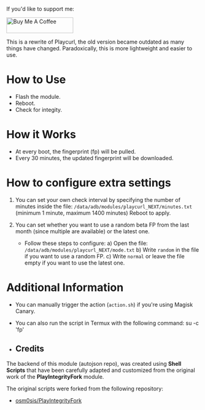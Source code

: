If you'd like to support me:

<a href="https://www.buymeacoffee.com/daboynb" target="_blank"><img src="https://cdn.buymeacoffee.com/buttons/default-orange.png" alt="Buy Me A Coffee" height="41" width="174"></a>

This is a rewrite of Playcurl, the old version became outdated as many things have changed. Paradoxically, this is more lightweight and easier to use.

# How to Use
- Flash the module.
- Reboot.
- Check for integity.

# How it Works
- At every boot, the fingerprint (fp) will be pulled.
- Every 30 minutes, the updated fingerprint will be downloaded.

# How to configure extra settings

1) You can set your own check interval by specifying the number of minutes inside the file: 
        `/data/adb/modules/playcurl_NEXT/minutes.txt` 
(minimum 1 minute, maximum 1400 minutes)
Reboot to apply.   

2) You can set whether you want to use a random beta FP from the last month (since multiple are available) or the latest one.
    - Follow these steps to configure:
        a) Open the file: `/data/adb/modules/playcurl_NEXT/mode.txt`
        b) Write `random` in the file if you want to use a random FP.
        c) Write `normal` or leave the file empty if you want to use the latest one.

# Additional Information

- You can manually trigger the action (`action.sh`) if you're using Magisk Canary.
- You can also run the script in Termux with the following command: su -c 'fp'

- ## Credits

The backend of this module (autojson repo), was created using **Shell Scripts** that have been carefully adapted and customized from the original work of the **PlayIntegrityFork** module.

The original scripts were forked from the following repository:

- [osm0sis/PlayIntegrityFork](https://github.com/osm0sis/PlayIntegrityFork)
